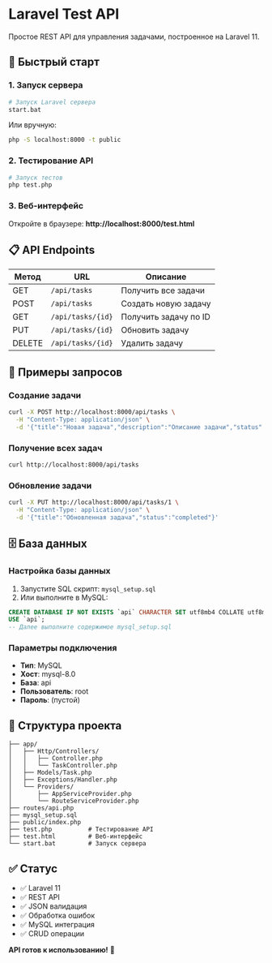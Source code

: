 # Laravel Test API

Простое REST API для управления задачами, построенное на Laravel 11.

## 🚀 Быстрый старт

### 1. Запуск сервера
```bash
# Запуск Laravel сервера
start.bat
```

Или вручную:
```bash
php -S localhost:8000 -t public
```

### 2. Тестирование API
```bash
# Запуск тестов
php test.php
```

### 3. Веб-интерфейс
Откройте в браузере: **http://localhost:8000/test.html**

## 📋 API Endpoints

| Метод | URL | Описание |
|-------|-----|----------|
| GET | `/api/tasks` | Получить все задачи |
| POST | `/api/tasks` | Создать новую задачу |
| GET | `/api/tasks/{id}` | Получить задачу по ID |
| PUT | `/api/tasks/{id}` | Обновить задачу |
| DELETE | `/api/tasks/{id}` | Удалить задачу |

## 📝 Примеры запросов

### Создание задачи
```bash
curl -X POST http://localhost:8000/api/tasks \
  -H "Content-Type: application/json" \
  -d '{"title":"Новая задача","description":"Описание задачи","status":"pending"}'
```

### Получение всех задач
```bash
curl http://localhost:8000/api/tasks
```

### Обновление задачи
```bash
curl -X PUT http://localhost:8000/api/tasks/1 \
  -H "Content-Type: application/json" \
  -d '{"title":"Обновленная задача","status":"completed"}'
```

## 🗄️ База данных

### Настройка базы данных
1. Запустите SQL скрипт: `mysql_setup.sql`
2. Или выполните в MySQL:
```sql
CREATE DATABASE IF NOT EXISTS `api` CHARACTER SET utf8mb4 COLLATE utf8mb4_unicode_ci;
USE `api`;
-- Далее выполните содержимое mysql_setup.sql
```

### Параметры подключения
- **Тип**: MySQL
- **Хост**: mysql-8.0
- **База**: api
- **Пользователь**: root
- **Пароль**: (пустой)

## 📁 Структура проекта

```
├── app/
│   ├── Http/Controllers/
│   │   ├── Controller.php
│   │   └── TaskController.php
│   ├── Models/Task.php
│   ├── Exceptions/Handler.php
│   └── Providers/
│       ├── AppServiceProvider.php
│       └── RouteServiceProvider.php
├── routes/api.php
├── mysql_setup.sql
├── public/index.php
├── test.php          # Тестирование API
├── test.html         # Веб-интерфейс
└── start.bat         # Запуск сервера
```

## ✅ Статус

- ✅ Laravel 11
- ✅ REST API
- ✅ JSON валидация
- ✅ Обработка ошибок
- ✅ MySQL интеграция
- ✅ CRUD операции

**API готов к использованию!** 🎉